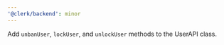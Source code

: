 ```yaml
---
'@clerk/backend': minor
---
```


Add `unbanUser`, `lockUser`, and `unlockUser` methods to the UserAPI class.
